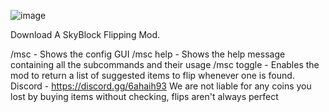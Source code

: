 ![image](https://user-images.githubusercontent.com/103678413/163500519-6172e958-e81c-43a0-9469-1ada36234eef.png)

Download
A SkyBlock Flipping Mod.

/msc - Shows the config GUI
/msc help - Shows the help message containing all the subcommands and their usage
/msc toggle - Enables the mod to return a list of suggested items to flip whenever one is found.
Discord - https://discord.gg/6ahaih93
We are not liable for any coins you lost by buying items without checking, flips aren't always perfect
